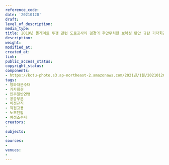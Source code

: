 ```yaml
---
reference_code: 
date: '20210120'
draft: 
level_of_description: 
media_type: 
title: 2019년 톨게이트 투쟁 관련 도로공사와 검경의 후안무치한 보복성 탄압 규탄 기자회견
description: 
weight: 
modified_at: 
created_at: 
link: 
public_access_status: 
copyright_status: 
components:
- https://kctu-photo.s3.ap-northeast-2.amazonaws.com/2021년/1월/20210120-2019년+톨게이트+투쟁+관련+도로공사와+검경의+후안무치한+보복성+탄압+규탄+기자회견_청와대분수대_기자회견_민주일반연맹_공공부문_비정규직_직접고용_노조탄압_여성소수자/_1DX7297.jpg
tags:
- 청와대분수대
- 기자회견
- 민주일반연맹
- 공공부문
- 비정규직
- 직접고용
- 노조탄압
- 여성소수자
creators:
- 
subjects:
- 
sources:
- 
venues:
- 
---
```

